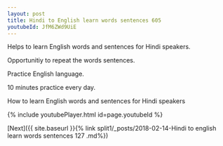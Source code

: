 ```yaml
---
layout: post
title: Hindi to English learn words sentences 605 
youtubeId: JfM6ZWd9UiE
---
```

 
 
Helps to learn English words and sentences for Hindi speakers.

Opportunitiy to repeat the words sentences. 

Practice English language. 
 
10 minutes practice every day. 
 
How to learn English words and sentences for Hindi speakers 
 
{% include youtubePlayer.html id=page.youtubeId %}
 
 
[Next]({{ site.baseurl }}{% link  split1/_posts/2018-02-14-Hindi to english learn words sentences 127 .md%})
 
